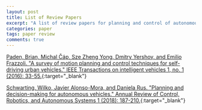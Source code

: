 ```yaml
---
layout: post
title: List of Review Papers
excerpt: "A list of review papers for planning and control of autonomous vehicles."
categories: paper
tags: paper review
comments: true
---
```


[Paden, Brian, Michal Čáp, Sze Zheng Yong, Dmitry Yershov, and Emilio Frazzoli. "A survey of motion planning and control techniques for self-driving urban vehicles." IEEE Transactions on intelligent vehicles 1, no. 1 (2016): 33-55.](https://arxiv.org/abs/1604.07446){:target="_blank"}

[Schwarting, Wilko, Javier Alonso-Mora, and Daniela Rus. "Planning and decision-making for autonomous vehicles." Annual Review of Control, Robotics, and Autonomous Systems 1 (2018): 187-210.](https://www.annualreviews.org/doi/abs/10.1146/annurev-control-060117-105157?journalCode=control){:target="_blank"}
